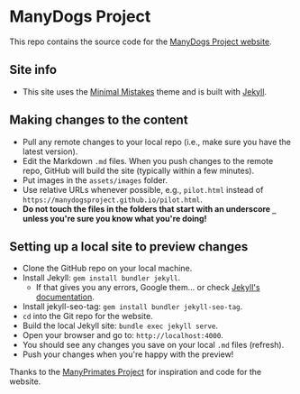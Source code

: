 # ManyDogs Project

This repo contains the source code for the [ManyDogs Project website](https://manydogsproject.github.io/).

## Site info
* This site uses the [Minimal Mistakes](https://github.com/mmistakes/minimal-mistakes) theme and is built with [Jekyll](https://jekyllrb.com/).

## Making changes to the content

- Pull any remote changes to your local repo (i.e., make sure you have the latest version).
- Edit the Markdown `.md` files. When you push changes to the remote repo, GitHub will build the site (typically within a few minutes).
- Put images in the `assets/images` folder.
- Use relative URLs whenever possible, e.g., `pilot.html` instead of `https://manydogsproject.github.io/pilot.html`.
- **Do not touch the files in the folders that start with an underscore `_` unless you're sure you know what you're doing!**

## Setting up a local site to preview changes

- Clone the GitHub repo on your local machine.
- Install Jekyll: `gem install bundler jekyll`.
    - If that gives you any errors, Google them... or check [Jekyll's documentation](https://jekyllrb.com/docs/installation/).
- Install jekyll-seo-tag: `gem install bundler jekyll-seo-tag`.
- `cd` into the Git repo for the website.
- Build the local Jekyll site: `bundle exec jekyll serve`.
- Open your browser and go to: `http://localhost:4000`.
- You should see any changes you save on your local `.md` files (refresh).
- Push your changes when you're happy with the preview!

Thanks to the [ManyPrimates Project](https://manyprimates.github.io/) for inspiration and code for the website.